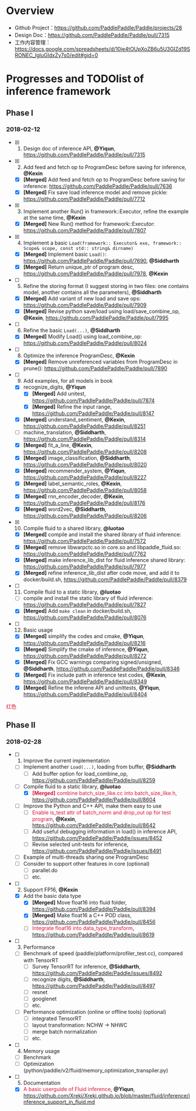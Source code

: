 # Overview
- Github Project：https://github.com/PaddlePaddle/Paddle/projects/28
- Design Doc：https://github.com/PaddlePaddle/Paddle/pull/7315
- 工作内容管理：https://docs.google.com/spreadsheets/d/10ie4tOUpXoZB6u5U3GIZd19SRONEC_IgluGIdxZy7s0/edit#gid=0

# Progresses and TODOlist of inference framework
## Phase I
### 2018-02-12
- [x] 1. Design doc of inference API, **@Yiqun**, https://github.com/PaddlePaddle/Paddle/pull/7315
- [x] 2. Add feed and fetch op to ProgramDesc before saving for inference, **@Kexin**    
  - [x] **[Merged]** Add feed and fetch op to ProgramDesc before saving for inference: https://github.com/PaddlePaddle/Paddle/pull/7636
  - [x] **[Merged]** Fix save load inference model and remove pickle: https://github.com/PaddlePaddle/Paddle/pull/7712
- [x] 3. Implement another Run() in framework::Executor, refine the example at the same time, **@Kexin**
  - [x] **[Merged]** New Run() method for framework::Executor: https://github.com/PaddlePaddle/Paddle/pull/7807
- [x] 4. Implement a basic `Load(framework:: Executor& exe, framework:: Scope& scope, const std:: string& dirname)`
  - [x] **[Merged]** Implement basic `Load()`: https://github.com/PaddlePaddle/Paddle/pull/7690, **@Siddharth**
  - [x] **[Merged]** Return unique_ptr of program desc, https://github.com/PaddlePaddle/Paddle/pull/7978, **@Kexin**
- [ ] 5. Refine the storing format (I suggest storing in two files: one contains model, another contains all the parameters), **@Siddharth**
  - [x] **[Merged]** Add variant of new load and save ops: https://github.com/PaddlePaddle/Paddle/pull/7909
  - [x] **[Merged]** Revise python save/load using load/save_combine_op, **@Kexin**, https://github.com/PaddlePaddle/Paddle/pull/7995
- [ ] 6. Refine the basic `Load(...)`, **@Siddharth**
  - [x] **[Merged]** Modify Load() using load_combine_op: https://github.com/PaddlePaddle/Paddle/pull/8024
- [ ] 8. Optimize the inference ProgramDesc, **@Kexin**
  - [x] **[Merged]** Remove unreferenced variables from ProgramDesc in prune(): https://github.com/PaddlePaddle/Paddle/pull/7890
- [ ] 9. Add examples, for all models in book
    - [x] recognize_digits, **@Yiqun**
       - [x] **[Merged]** Add unitest, https://github.com/PaddlePaddle/Paddle/pull/7874 
       - [x] **[Merged]** Refine the input range, https://github.com/PaddlePaddle/Paddle/pull/8147
    - [x] **[Merged]** understand_sentiment, **@Kexin**, https://github.com/PaddlePaddle/Paddle/pull/8251
    - [ ] machine_translation, **@Siddharth**, https://github.com/PaddlePaddle/Paddle/pull/8314
    - [x] **[Merged]** fit_a_line, **@Kexin**, https://github.com/PaddlePaddle/Paddle/pull/8208
    - [x] **[Merged]** image_classification, **@Siddharth**, https://github.com/PaddlePaddle/Paddle/pull/8020
    - [x] **[Merged]** recommender_system, **@Yiqun**, https://github.com/PaddlePaddle/Paddle/pull/8227
    - [x] **[Merged]** label_semantic_roles, **@Kexin**, https://github.com/PaddlePaddle/Paddle/pull/8058
    - [x] **[Merged]** rnn_encoder_decoder, **@Kexin**, https://github.com/PaddlePaddle/Paddle/pull/8176
    - [x] **[Merged]** word2vec, **@Siddharth**, https://github.com/PaddlePaddle/Paddle/pull/8206
- [x] 10. Compile fluid to a shared library, **@luotao**
  - [x] **[Merged]** compile and install the shared library of fluid inference: https://github.com/PaddlePaddle/Paddle/pull/7572
  - [x] **[Merged]** remove libwarpctc.so in core.so and libpaddle_fluid.so: https://github.com/PaddlePaddle/Paddle/pull/7762
  - [x] **[Merged]** make inference_lib_dist for fluid inference shared library: https://github.com/PaddlePaddle/Paddle/pull/7977
  - [x] **[Merged]** refine inference_lib_dist after code move, and add it to docker/build.sh, https://github.com/PaddlePaddle/Paddle/pull/8379
- [ ] 11. Compile fluid to a static library, **@luotao**
  - [ ] compile and install the static library of fluid inference: https://github.com/PaddlePaddle/Paddle/pull/7827
  - [x] **[Merged]** Add `make clean` in docker/build.sh, https://github.com/PaddlePaddle/Paddle/pull/8076
- [ ] 12. Basic usage
  - [x] **[Merged]** simplify the codes and cmake, **@Yiqun**, https://github.com/PaddlePaddle/Paddle/pull/8216
  - [x] **[Merged]** Simplify the cmake of inference, **@Yiqun**, https://github.com/PaddlePaddle/Paddle/pull/8272
  - [x] **[Merged]** Fix GCC warnings comparing signed/unsigned, **@Siddharth**,  https://github.com/PaddlePaddle/Paddle/pull/8346
  - [x] **[Merged]** Fix include path in inference test codes, **@Kexin**, https://github.com/PaddlePaddle/Paddle/pull/8349
  - [x] **[Merged]** Refine the inferene API and unittests, **@Yiqun**, https://github.com/PaddlePaddle/Paddle/pull/8404

<font color=#DC143C>红色</font>

## Phase II
### 2018-02-28
- [ ] 1. Improve the current implementation
  - [ ] Implement another `Load(...)`, loading from buffer, **@Siddharth**
    - [ ] Add buffer option for load_combine_op, https://github.com/PaddlePaddle/Paddle/pull/8259
  - [ ] Compile fluid to a static library, **@luotao**
    - [x] <font color=#DC143C>**[Merged]** combine batch_size_like.cc into batch_size_like.h, https://github.com/PaddlePaddle/Paddle/pull/8604</font>
  - [ ] Improve the Python and C++ API, make them easy to use
    - [ ] <font color=#DC143C>Enable is_test attr of batch_norm and drop_out op for test program</font>, **@Kexin**,  https://github.com/PaddlePaddle/Paddle/pull/8642
    - [ ] Add useful debugging information in load() in inference API, https://github.com/PaddlePaddle/Paddle/issues/8452
    - [ ] Revise selected unit-tests for inference, https://github.com/PaddlePaddle/Paddle/issues/8491
  - [ ] Example of multi-threads sharing one ProgramDesc
  - [ ] Consider to support other features in core (optional)
    - [ ] parallel.do
    - [ ] etc.
- [ ] 2. Support FP16, **@Kexin**
  - [x] Add the basic data type
    - [x] **[Merged]** Move float16 into fluid folder, https://github.com/PaddlePaddle/Paddle/pull/8394
    - [x] **[Merged]** Make float16 a C++ POD class, https://github.com/PaddlePaddle/Paddle/pull/8456
    - [ ] <font color=#DC143C>Integrate float16 into data_type_transform</font>, https://github.com/PaddlePaddle/Paddle/pull/8619
- [ ] 3. Performance
  - [ ] Benchmark of speed (paddle/platform/profiler_test.cc), compared with TensorRT
    - [ ] Survey TensorRT for inference, **@Siddharth**, https://github.com/PaddlePaddle/Paddle/issues/8492
    - [ ] recognize digits, **@Siddharth**, https://github.com/PaddlePaddle/Paddle/pull/8497
    - [ ] resnet
    - [ ] googlenet
    - [ ] etc.
  - [ ] Performance optimization (online or offline tools) (optional)
    - [ ] integrated TensorRT
    - [ ] layout transformation: NCHW -> NHWC
    - [ ] merge batch normalization
    - [ ] etc.
- [ ] 4. Memory usage
  - [ ] Benchmark
  - [ ] Optimization (python/paddle/v2/fluid/memory_optimization_transpiler.py)
- [ ] 5. Documentation
  - [x] <font color=#DC143C>A basic userguide of Fluid inference</font>, **@Yiqun**, https://github.com/Xreki/Xreki.github.io/blob/master/fluid/inference/inference_support_in_fluid.md